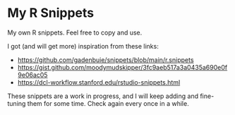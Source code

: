 # My R Snippets
My own R snippets. Feel free to copy and use.

I got (and will get more) inspiration from these links:

* https://github.com/gadenbuie/snippets/blob/main/r.snippets
* https://gist.github.com/moodymudskipper/3fc9aeb517a3a0435a690e0f9e06ac05
* https://dcl-workflow.stanford.edu/rstudio-snippets.html

These snippets are a work in progress, and I will keep adding and fine-tuning
them for some time. Check again every once in a while.
